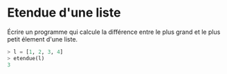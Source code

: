 # Etendue d'une liste

Écrire un programme qui calcule la différence entre le plus grand et
le plus petit élement d'une liste.


```python
> l = [1, 2, 3, 4]
> etendue(l)
3
```
